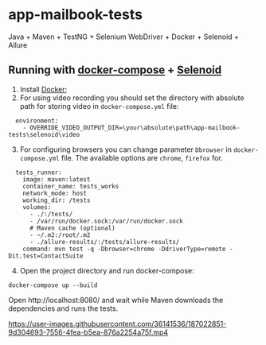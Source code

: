 # app-mailbook-tests

Java + Maven + TestNG + Selenium WebDriver + Docker + Selenoid + Allure

## Running with [docker-compose](https://www.docker.com/) + [Selenoid](https://aerokube.com/)

1. Install [Docker](https://www.docker.com/);
2. For using video recording you should set the directory with absolute path for storing video in `docker-compose.yml` file:

```
  environment:
    - OVERRIDE_VIDEO_OUTPUT_DIR=\your\absolute\path\app-mailbook-tests\selenoid\video
```

3. For configuring browsers you can change parameter `Dbrowser` in `docker-compose.yml` file. The available options are `chrome`, `firefox` for.

```
  tests_runner:
    image: maven:latest
    container_name: tests_works
    network_mode: host
    working_dir: /tests
    volumes:
      - ./:/tests/
      - /var/run/docker.sock:/var/run/docker.sock
      # Maven cache (optional)
      - ~/.m2:/root/.m2
      - ./allure-results/:/tests/allure-results/
    command: mvn test -q -Dbrowser=chrome -DdriverType=remote -Dit.test=ContactSuite
```

4. Open the project directory and run docker-compose:
```
docker-compose up --build
```
Open http://localhost:8080/ and wait while Maven downloads the dependencies and runs the tests.

https://user-images.githubusercontent.com/36141536/187022851-9d304693-7556-4fea-b5ea-876a2254a75f.mp4
